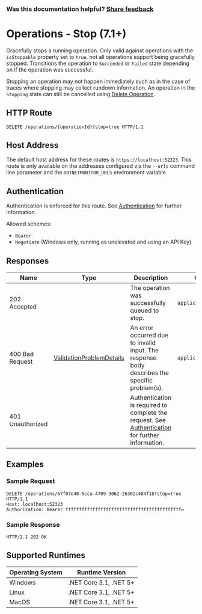 
### Was this documentation helpful? [Share feedback](https://www.research.net/r/DGDQWXH?src=documentation%2Fapi%2Foperations-stop)

# Operations - Stop (7.1+)

Gracefully stops a running operation. Only valid against operations with the `isStoppable` property set to `true`, not all operations support being gracefully stopped. Transitions the operation to `Succeeded` or `Failed` state depending on if the operation was successful.

Stopping an operation may not happen immediately such as in the case of traces where stopping may collect rundown information. An operation in the `Stopping` state can still be cancelled using [Delete Operation](operations-delete.md).

## HTTP Route

```http
DELETE /operations/{operationId}?stop=true HTTP/1.1
```

## Host Address

The default host address for these routes is `https://localhost:52323`. This route is only available on the addresses configured via the `--urls` command line parameter and the `DOTNETMONITOR_URLS` environment variable.

## Authentication

Authentication is enforced for this route. See [Authentication](./../authentication.md) for further information.

Allowed schemes:
- `Bearer`
- `Negotiate` (Windows only, running as unelevated and using an API Key)

## Responses

| Name | Type | Description | Content Type |
|---|---|---|---|
| 202 Accepted |  | The operation was successfully queued to stop. | `application/json` |
| 400 Bad Request | [ValidationProblemDetails](definitions.md#validationproblemdetails) | An error occurred due to invalid input. The response body describes the specific problem(s). | `application/problem+json` |
| 401 Unauthorized | | Authentication is required to complete the request. See [Authentication](./../authentication.md) for further information. | |

## Examples

### Sample Request

```http
DELETE /operations/67f07e40-5cca-4709-9062-26302c484f18?stop=true HTTP/1.1
Host: localhost:52323
Authorization: Bearer fffffffffffffffffffffffffffffffffffffffffff=
```

### Sample Response

```http
HTTP/1.1 202 OK
```

## Supported Runtimes

| Operating System | Runtime Version |
|---|---|
| Windows | .NET Core 3.1, .NET 5+ |
| Linux | .NET Core 3.1, .NET 5+ |
| MacOS | .NET Core 3.1, .NET 5+ |
